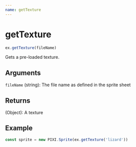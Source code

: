 ```yaml
---
name: getTexture
---
```


# getTexture

```js
ex.getTexture(fileName)
```

Gets a pre-loaded texture.

## Arguments

`fileName` (string): The file name as defined in the sprite sheet

## Returns

(Object): A texture

## Example

```js
const sprite = new PIXI.Sprite(ex.getTexture('lizard'))
```
